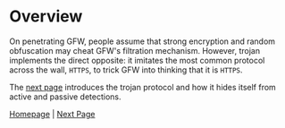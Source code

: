 # Overview

On penetrating GFW, people assume that strong encryption and random obfuscation may cheat GFW's filtration mechanism. However, trojan implements the direct opposite: it imitates the most common protocol across the wall, `HTTPS`, to trick GFW into thinking that it is `HTTPS`.

The [next page](protocol.md) introduces the trojan protocol and how it hides itself from active and passive detections.

[Homepage](.) | [Next Page](protocol.md)
